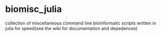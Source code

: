 # biomisc_julia   
collection of miscellaneous command line bioinformatic scripts written in julia for speed(see the wiki for documentation and depedences)
  
 
